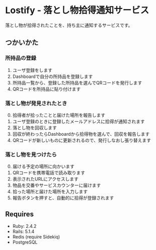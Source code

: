 # Lostify - 落とし物拾得通知サービス
落とし物が拾得されたことを、持ち主に通知するサービスです。

## つかいかた
### 所持品の登録
1. ユーザ登録をします
2. Dashboardで自分の所持品を登録します
3. 所持品一覧から、登録した所持品を選んでQRコードを発行します
4. QRコードを所持品に貼り付けます

### 落とし物が発見されたとき
0. 拾得者が拾ったことと届けた場所を報告します
1. ユーザ登録のときに登録したメールアドレスに拾得が通知されます
2. 落とし物を回収します
3. 回収が終わったらDashboardから拾得物を選んで、回収を報告します
4. QRコードが新しいものに更新されるので、発行しなおし張り替えます

### 落とし物を見つけたら
0. 届ける予定の場所に向かいます
1. QRコードを携帯電話で読み取ります
2. 表示されたURLにアクセスします
3. 物品を交番やサービスカウンターに届けます
4. 拾った場所と届けた場所を入力します
5. 報告ボタンを押すと、自動的に拾得が登録されます

## Requires
- Ruby: 2.4.2
- Rails: 5.1.4
- Redis (require Sidekiq)
- PostgreSQL


